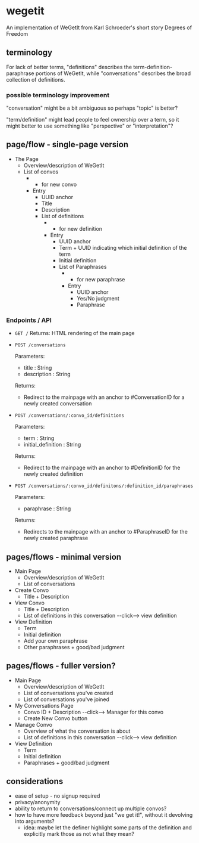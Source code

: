 # wegetit

An implementation of WeGetIt from Karl Schroeder's short story Degrees of Freedom

## terminology

For lack of better terms, "definitions" describes the term-definition-paraphrase portions of WeGetIt, while "conversations" describes the broad collection of definitions.

### possible terminology improvement

"conversation" might be a bit ambiguous so perhaps "topic" is better?

"term/definition" might lead people to feel ownership over a term, so it might
better to use something like "perspective" or "interpretation"?

## page/flow - single-page version

- The Page
  - Overview/description of WeGetIt
  - List of convos
    - - for new convo
    - Entry
      - UUID anchor
      - Title
      - Description
      - List of definitions
        - - for new definition
        - Entry
          - UUID anchor
          - Term + UUID indicating which initial definition of the term
          - Initial definition
          - List of Paraphrases
            - - for new paraphrase
            - Entry
              - UUID anchor
              - Yes/No judgment
              - Paraphrase

### Endpoints / API

- `GET /`
  Returns:
  HTML rendering of the main page

- `POST /conversations`

  Parameters:

  - title : String
  - description : String

  Returns:

  - Redirect to the mainpage with an anchor to #ConversationID for a newly
    created conversation

- `POST /conversations/:convo_id/definitions`

  Parameters:

  - term : String
  - initial_definition : String

  Returns:

  - Redirect to the mainpage with an anchor to #DefinitionID for the newly
    created definition

- `POST /conversations/:convo_id/definitons/:definition_id/paraphrases`

  Parameters:

  - paraphrase : String

  Returns:

  - Redirects to the mainpage with an anchor to #ParaphraseID for the newly
    created paraphrase

## pages/flows - minimal version

- Main Page
  - Overview/description of WeGetIt
  - List of conversations
- Create Convo
  - Title + Description
- View Convo
  - Title + Description
  - List of definitions in this conversation --click--> view definition
- View Definition
  - Term
  - Initial definition
  - Add your own paraphrase
  - Other paraphrases + good/bad judgment

## pages/flows - fuller version?

- Main Page
  - Overview/description of WeGetIt
  - List of conversations you've created
  - List of conversations you've joined
- My Conversations Page
  - Convo ID + Description --click--> Manager for this convo
  - Create New Convo button
- Manage Convo
  - Overview of what the conversation is about
  - List of definitions in this conversation --click--> view definition
- View Definition
  - Term
  - Initial definition
  - Paraphrases + good/bad judgment

## considerations

- ease of setup - no signup required
- privacy/anonymity
- ability to return to conversations/connect up multiple convos?
- how to have more feedback beyond just "we get it!", without it devolving into arguments?
  - idea: maybe let the definer highlight some parts of the definition and explicitly mark those as not what they mean?
